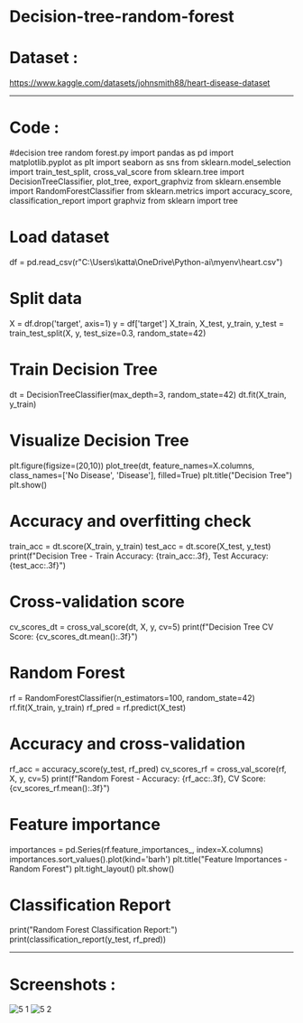 # Decision-tree-random-forest
# Dataset :
https://www.kaggle.com/datasets/johnsmith88/heart-disease-dataset

---

# Code :
#decision tree random forest.py
import pandas as pd
import matplotlib.pyplot as plt
import seaborn as sns
from sklearn.model_selection import train_test_split, cross_val_score
from sklearn.tree import DecisionTreeClassifier, plot_tree, export_graphviz
from sklearn.ensemble import RandomForestClassifier
from sklearn.metrics import accuracy_score, classification_report
import graphviz
from sklearn import tree

# Load dataset
df = pd.read_csv(r"C:\Users\katta\OneDrive\Python-ai\myenv\heart.csv")

# Split data
X = df.drop('target', axis=1)
y = df['target']
X_train, X_test, y_train, y_test = train_test_split(X, y, test_size=0.3, random_state=42)

# Train Decision Tree
dt = DecisionTreeClassifier(max_depth=3, random_state=42)
dt.fit(X_train, y_train)

# Visualize Decision Tree
plt.figure(figsize=(20,10))
plot_tree(dt, feature_names=X.columns, class_names=['No Disease', 'Disease'], filled=True)
plt.title("Decision Tree")
plt.show()

# Accuracy and overfitting check
train_acc = dt.score(X_train, y_train)
test_acc = dt.score(X_test, y_test)
print(f"Decision Tree - Train Accuracy: {train_acc:.3f}, Test Accuracy: {test_acc:.3f}")

# Cross-validation score
cv_scores_dt = cross_val_score(dt, X, y, cv=5)
print(f"Decision Tree CV Score: {cv_scores_dt.mean():.3f}")

# Random Forest
rf = RandomForestClassifier(n_estimators=100, random_state=42)
rf.fit(X_train, y_train)
rf_pred = rf.predict(X_test)

# Accuracy and cross-validation
rf_acc = accuracy_score(y_test, rf_pred)
cv_scores_rf = cross_val_score(rf, X, y, cv=5)
print(f"Random Forest - Accuracy: {rf_acc:.3f}, CV Score: {cv_scores_rf.mean():.3f}")

# Feature importance
importances = pd.Series(rf.feature_importances_, index=X.columns)
importances.sort_values().plot(kind='barh')
plt.title("Feature Importances - Random Forest")
plt.tight_layout()
plt.show()

# Classification Report
print("Random Forest Classification Report:")
print(classification_report(y_test, rf_pred))

---

# Screenshots :
![5 1](https://github.com/user-attachments/assets/56a6a66d-2d7b-418e-b324-2b44c42a808c)
![5 2](https://github.com/user-attachments/assets/8e7098db-f1af-4d74-80be-d69fc62fa5c5)

